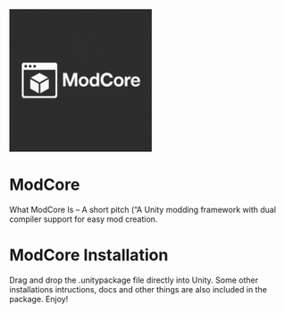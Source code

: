 <img src="ModCoreLogo.png" alt="ModCore Preview" width="255"/>


# ModCore
What ModCore Is – A short pitch (“A Unity modding framework with dual compiler support for easy mod creation.

# ModCore Installation

Drag and drop the .unitypackage file directly into Unity. Some other installations intructions, docs and other things are also included in the package. Enjoy!
